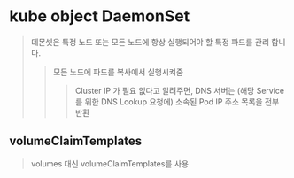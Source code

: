 # kube object DaemonSet

> 데몬셋은 특정 노드 또는 모든 노드에 항상 실행되어야 할 특정 파드를 관리 합니다.
>
> > 모든 노드에 파드를 복사에서 실행시켜줌
> >
> > > Cluster IP 가 필요 없다고 알려주면, DNS 서버는 (해당 Service 를 위한 DNS Lookup 요청에) 소속된 Pod IP 주소 목록을 전부 반환

## volumeClaimTemplates

> volumes 대신 volumeClaimTemplates를 사용
